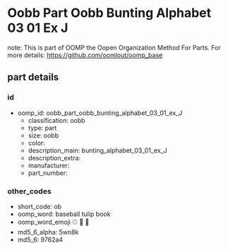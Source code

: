 # Oobb Part Oobb Bunting Alphabet 03 01 Ex J  

note: This is part of OOMP the Oopen Organization Method For Parts. For more details: https://github.com/oomlout/oomp_base

##  part details





### id
* oomp_id: oobb_part_oobb_bunting_alphabet_03_01_ex_J
  * classification: oobb
  * type: part
  * size: oobb
  * color: 
  * description_main: bunting_alphabet_03_01_ex_J
  * description_extra: 
  * manufacturer: 
  * part_number: 

### other_codes
* short_code: ob
* oomp_word: baseball tulip book
* oomp_word_emoji :baseball: :tulip: :book:
* md5_6_alpha: 5wn8k
* md5_6: 9762a4